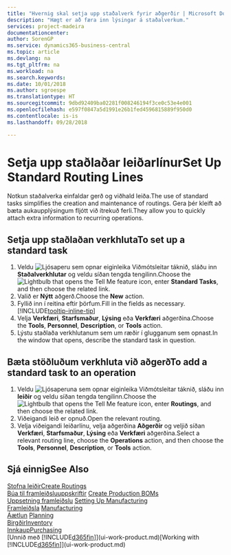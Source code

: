 ```yaml
---
title: "Hvernig skal setja upp staðalverk fyrir aðgerðir | Microsoft Docs"
description: "Hægt er að færa inn lýsingar á staðalverkum."
services: project-madeira
documentationcenter: 
author: SorenGP
ms.service: dynamics365-business-central
ms.topic: article
ms.devlang: na
ms.tgt_pltfrm: na
ms.workload: na
ms.search.keywords: 
ms.date: 10/01/2018
ms.author: sgroespe
ms.translationtype: HT
ms.sourcegitcommit: 9dbd92409ba02281f008246194f3ce0c53e4e001
ms.openlocfilehash: e597f0847a5d1991e26b1fed4596815889f950d0
ms.contentlocale: is-is
ms.lasthandoff: 09/28/2018

---
```

# <a name="set-up-standard-routing-lines"></a><span data-ttu-id="dc6b5-103">Setja upp staðlaðar leiðarlínur</span><span class="sxs-lookup"><span data-stu-id="dc6b5-103">Set Up Standard Routing Lines</span></span>
<span data-ttu-id="dc6b5-104">Notkun staðalverka einfaldar gerð og viðhald leiða.</span><span class="sxs-lookup"><span data-stu-id="dc6b5-104">The use of standard tasks simplifies the creation and maintenance of routings.</span></span> <span data-ttu-id="dc6b5-105">Gera þér kleift að bæta aukaupplýsingum fljótt við ítrekuð ferli.</span><span class="sxs-lookup"><span data-stu-id="dc6b5-105">They allow you to quickly attach extra information to recurring operations.</span></span>

## <a name="to-set-up-a-standard-task"></a><span data-ttu-id="dc6b5-106">Setja upp staðlaðan verkhluta</span><span class="sxs-lookup"><span data-stu-id="dc6b5-106">To set up a standard task</span></span>
1. <span data-ttu-id="dc6b5-107">Veldu ![Ljósaperu sem opnar eiginleika Viðmótsleitar](media/ui-search/search_small.png "Segðu mér hvað þú vilt gera") táknið, sláðu inn **Staðalverkhlutar** og veldu síðan tengda tengilinn.</span><span class="sxs-lookup"><span data-stu-id="dc6b5-107">Choose the ![Lightbulb that opens the Tell Me feature](media/ui-search/search_small.png "Tell me what you want to do") icon, enter **Standard Tasks**, and then choose the related link.</span></span>
2. <span data-ttu-id="dc6b5-108">Valið er **Nýtt** aðgerð.</span><span class="sxs-lookup"><span data-stu-id="dc6b5-108">Choose the **New** action.</span></span>
3. <span data-ttu-id="dc6b5-109">Fyllið inn í reitina eftir þörfum.</span><span class="sxs-lookup"><span data-stu-id="dc6b5-109">Fill in the fields as necessary.</span></span> [!INCLUDE[tooltip-inline-tip](includes/tooltip-inline-tip_md.md)]
4. <span data-ttu-id="dc6b5-110">Velja **Verkfæri**, **Starfsmaður**, **Lýsing** eða **Verkfæri** aðgerðina.</span><span class="sxs-lookup"><span data-stu-id="dc6b5-110">Choose the **Tools**, **Personnel**, **Description**, or **Tools** action.</span></span>
5. <span data-ttu-id="dc6b5-111">Lýstu staðlaða verkhlutanum sem um ræðir í glugganum sem opnast.</span><span class="sxs-lookup"><span data-stu-id="dc6b5-111">In the window that opens, describe the standard task in question.</span></span>

## <a name="to-add-a-standard-task-to-an-operation"></a><span data-ttu-id="dc6b5-112">Bæta stöðluðum verkhluta við aðgerð</span><span class="sxs-lookup"><span data-stu-id="dc6b5-112">To add a standard task to an operation</span></span>
1. <span data-ttu-id="dc6b5-113">Veldu ![Ljósaperuna sem opnar eiginleika Viðmótsleitar](media/ui-search/search_small.png "Segðu mér hvað þú vilt gera") táknið, sláðu inn **leiðir** og veldu síðan tengda tengilinn.</span><span class="sxs-lookup"><span data-stu-id="dc6b5-113">Choose the ![Lightbulb that opens the Tell Me feature](media/ui-search/search_small.png "Tell me what you want to do") icon, enter **Routings**, and then choose the related link.</span></span>
2. <span data-ttu-id="dc6b5-114">Viðeigandi leið er opnuð.</span><span class="sxs-lookup"><span data-stu-id="dc6b5-114">Open the relevant routing.</span></span>
3. <span data-ttu-id="dc6b5-115">Velja viðeigandi leiðarlínu, velja aðgerðina **Aðgerðir** og veljið síðan **Verkfæri**, **Starfsmaður**, **Lýsing** eða **Verkfæri** aðgerðina.</span><span class="sxs-lookup"><span data-stu-id="dc6b5-115">Select a relevant routing line, choose the **Operations** action, and then choose the **Tools**, **Personnel**, **Description**, or **Tools** action.</span></span>

## <a name="see-also"></a><span data-ttu-id="dc6b5-116">Sjá einnig</span><span class="sxs-lookup"><span data-stu-id="dc6b5-116">See Also</span></span>  
[<span data-ttu-id="dc6b5-117">Stofna leiðir</span><span class="sxs-lookup"><span data-stu-id="dc6b5-117">Create Routings</span></span>](production-how-to-create-routings.md)  
<span data-ttu-id="dc6b5-118">[Búa til framleiðsluuppskriftir](production-how-to-create-production-boms.md)   </span><span class="sxs-lookup"><span data-stu-id="dc6b5-118">[Create Production BOMs](production-how-to-create-production-boms.md)   </span></span>  
<span data-ttu-id="dc6b5-119">[Uppsetning framleiðslu](production-configure-production-processes.md) </span><span class="sxs-lookup"><span data-stu-id="dc6b5-119">[Setting Up Manufacturing](production-configure-production-processes.md) </span></span>  
<span data-ttu-id="dc6b5-120">[Framleiðsla](production-manage-manufacturing.md)  </span><span class="sxs-lookup"><span data-stu-id="dc6b5-120">[Manufacturing](production-manage-manufacturing.md)  </span></span>  
<span data-ttu-id="dc6b5-121">[Áætlun](production-planning.md) </span><span class="sxs-lookup"><span data-stu-id="dc6b5-121">[Planning](production-planning.md) </span></span>  
[<span data-ttu-id="dc6b5-122">Birgðir</span><span class="sxs-lookup"><span data-stu-id="dc6b5-122">Inventory</span></span>](inventory-manage-inventory.md)  
[<span data-ttu-id="dc6b5-123">Innkaup</span><span class="sxs-lookup"><span data-stu-id="dc6b5-123">Purchasing</span></span>](purchasing-manage-purchasing.md)  
<span data-ttu-id="dc6b5-124">[Unnið með [!INCLUDE[d365fin](includes/d365fin_md.md)]](ui-work-product.md)</span><span class="sxs-lookup"><span data-stu-id="dc6b5-124">[Working with [!INCLUDE[d365fin](includes/d365fin_md.md)]](ui-work-product.md)</span></span>  

